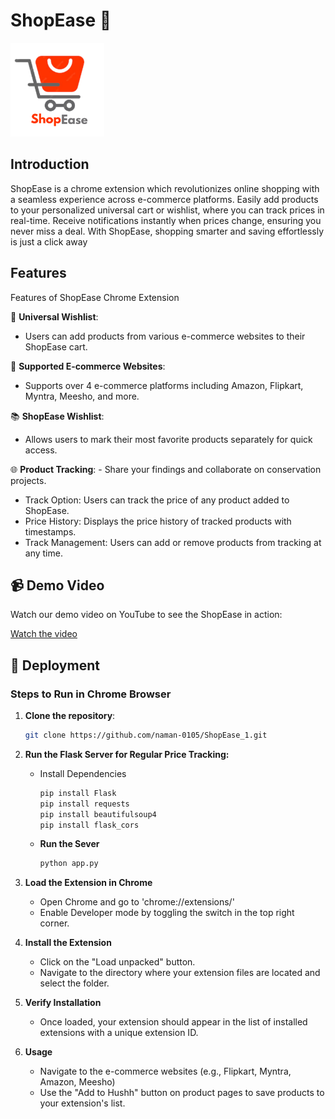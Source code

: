 #  ShopEase 🛒

<img src="https://github.com/naman-0105/student-iiits/blob/main/Shop.png" alt="ed_content" width="150">


## Introduction

ShopEase is a chrome extension which revolutionizes online shopping with a seamless experience across e-commerce platforms. Easily add products to your personalized universal cart or wishlist, where you can track prices in real-time. Receive notifications instantly when prices change, ensuring you never miss a deal. With ShopEase, shopping smarter and saving effortlessly is just a click away


## Features

Features of ShopEase Chrome Extension

🐾 **Universal Wishlist**: 

- Users can add products from various e-commerce websites to their ShopEase cart.

🌱 **Supported E-commerce Websites**: 

- Supports over 4 e-commerce platforms including Amazon, Flipkart, Myntra, Meesho, and more.


📚 **ShopEase Wishlist**: 

- Allows users to mark their most favorite products separately for quick access.

🌐 **Product Tracking**: - Share your findings and collaborate on conservation projects.

- Track Option: Users can track the price of any product added to ShopEase.
- Price History: Displays the price history of tracked products with timestamps.
- Track Management: Users can add or remove products from tracking at any time.


## 📹 Demo Video

Watch our demo video on YouTube to see the ShopEase in action:

[Watch the video](https://youtu.be/tmHObfmjUcw)



## 🚀 Deployment

### Steps to Run in Chrome Browser

1. **Clone the repository**:
   ```sh
   git clone https://github.com/naman-0105/ShopEase_1.git
   ```

2. **Run the Flask Server for Regular Price Tracking:**

   - Install Dependencies
     ```sh
     pip install Flask
     pip install requests
     pip install beautifulsoup4
     pip install flask_cors
      ```
   - **Run the Sever**
     ```sh
     python app.py
     ```

3. **Load the Extension in Chrome**

   - Open Chrome and go to 'chrome://extensions/'
   - Enable Developer mode by toggling the switch in the top right corner.
  
4. **Install the Extension**

   - Click on the "Load unpacked" button.
   - Navigate to the directory where your extension files are located and select the folder.
  
5. **Verify Installation**

   - Once loaded, your extension should appear in the list of installed extensions with a unique extension ID.

6. **Usage**

   - Navigate to the e-commerce websites (e.g., Flipkart, Myntra, Amazon, Meesho)
   - Use the "Add to Hushh" button on product pages to save products to your extension's list.




  
